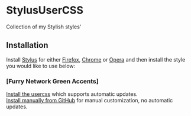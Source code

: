 # StylusUserCSS
Collection of my Stylish styles'

## Installation

Install [Stylus](https://add0n.com/stylus.html) for either [Firefox](https://addons.mozilla.org/en-US/firefox/addon/styl-us/), [Chrome](https://chrome.google.com/webstore/detail/stylus/clngdbkpkpeebahjckkjfobafhncgmne) or [Opera](https://addons.opera.com/en-gb/extensions/details/stylus/) and then install the style you would like to use below:

### [Furry Network Green Accents]
[Install the usercss](https://github.com/XDelta/StylusUserCSS/raw/master/fn-accents.user.css) which supports automatic updates.<br>
[Install manually from GitHub](https://github.com/XDelta/StylusUserCSS/raw/master/fn-accents.css) for manual customization, no automatic updates.<br>
